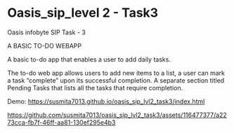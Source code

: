 # Oasis_sip_level 2 - Task3
Oasis infobyte SIP Task - 3

 A BASIC TO-DO WEBAPP

A basic to-do app that enables a user to add daily tasks.

The to-do web app allows users to add new items to a list, a user can mark a task “complete” upon its successful completion.
A separate section titled Pending Tasks that lists all the tasks that require completion.

Demo: https://susmita7013.github.io/oasis_sip_lvl2_task3/index.html



https://github.com/susmita7013/oasis_sip_lvl2_task3/assets/116477377/a2273cca-fb7f-46ff-aa81-130ef295e4b3

